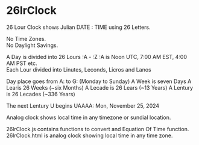 # 26lrClock

26 Lour Clock shows Julian DATE : TIME using 26 Letters.  

No Time Zones.  
No Daylight Savings.

A Day is divided into 26 Lours :A - :Z 
:A is Noon UTC, 7:00 AM EST, 4:00 AM PST etc.  
Each Lour divided into Linutes, Leconds, Licros and Lanos

Day place goes from A: to G: (Monday to Sunday) 
A Week is seven Days
A Learis 26 Weeks (~six Months)
A Lecade is 26 Lears (~13 Years)
A Lentury is 26 Lecades (~336 Years)

The next Lentury U begins
UAAAA: Mon, November 25, 2024

Analog clock shows local time in any timezone or sundial location.

26lrClock.js contains functions to convert and Equation Of Time function.
26lrClock.html is analog clock showing local time in any time zone.


